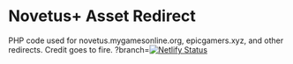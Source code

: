 # Novetus+ Asset Redirect
 PHP code used for novetus.mygamesonline.org, epicgamers.xyz, and other redirects. Credit goes to fire.
?branch=[![Netlify Status](https://api.netlify.com/api/v1/badges/4d846f31-4c96-449d-b4ee-4e7a78613f36/deploy-status)](https://app.netlify.com/sites/drewnovetus/deploys)
